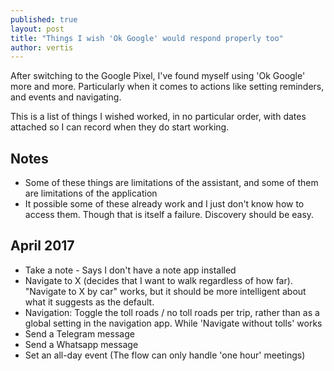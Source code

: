 ```yaml
---
published: true
layout: post
title: "Things I wish 'Ok Google' would respond properly too"
author: vertis
---
```


After switching to the Google Pixel, I've found myself using 'Ok Google' more and more. Particularly when it comes to actions like setting reminders, and events and navigating.

This is a list of things I wished worked, in no particular order, with dates attached so I can record when they do start working.

## Notes
  * Some of these things are limitations of the assistant, and some of them are limitations of the application
  * It possible some of these already work and I just don't know how to access them. Though that is itself a failure. Discovery should be easy.

## April 2017
  * Take a note  - Says I don't have a note app installed
  * Navigate to X (decides that I want to walk regardless of how far). "Navigate to X by car" works, but it should be more intelligent about what it suggests as the default.
  * Navigation: Toggle the toll roads / no toll roads per trip, rather than as a global setting in the navigation app. While 'Navigate without tolls' works
  * Send a Telegram message
  * Send a Whatsapp message
  * Set an all-day event (The flow can only handle 'one hour' meetings)
